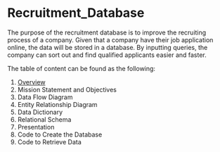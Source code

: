 # Recruitment_Database
The purpose of the recruitment database is to improve the recruiting process of a company. Given that a company have their job application online, the data will be stored in a database. By inputting queries, the company can sort out and find qualified applicants easier and faster.

The table of content can be found as the following:
1. [Overview](https://github.com/tzyiyuet/recruitment_database/blob/main/Overview.md)
2. Mission Statement and Objectives
3. Data Flow Diagram
4. Entity Relationship Diagram
5. Data Dictionary
6. Relational Schema
7. Presentation
8. Code to Create the Database
9. Code to Retrieve Data
